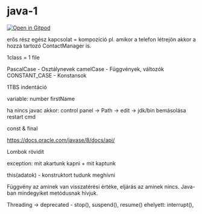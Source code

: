 # java-1

[![Open in Gitpod](https://gitpod.io/button/open-in-gitpod.svg)](https://gitpod.io/#https://github.com/barni363hun/java-1)

erős rész egész kapcsolat = kompozíció 
pl. amikor a telefon létrejön akkor a hozzá tartozó ContactManager is.


1class = 1 file

PascalCase - Osztálynevek
camelCase - Függvények, változók
CONSTANT_CASE - Konstansok

1TBS indentáció

variable:
number
firstName

ha nincs javac akkor:
control panel -> Path -> edit -> jdk/bin bemásolása
restart cmd

const & final

https://docs.oracle.com/javase/8/docs/api/

Lombok rövidít

exception:
mit akartunk kapni + mit kaptunk

this(adatok) - konstruktort tudunk meghívni

Függvény az aminek van visszatérési értéke, eljárás az aminek nincs.
Java-ban mindegyiket metódusnak hívjuk.

Threading -> 
deprecated - stop(), suspend(), resume()
ehelyett: interrupt(),


